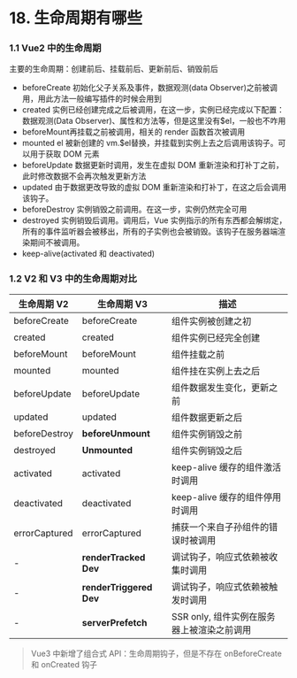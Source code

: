 # 18. 生命周期有哪些

### 1.1 Vue2 中的生命周期

主要的生命周期：创建前后、挂载前后、更新前后、销毁前后

- beforeCreate 初始化父子关系及事件，数据观测(data Observer)之前被调用，用此方法一般编写插件的时候会用到
- created 实例已经创建完成之后被调用，在这一步，实例已经完成以下配置：数据观测(Data Observer)、属性和方法等，但是这里没有$el，一般也不咋用
- beforeMount再挂载之前被调用，相关的 render 函数首次被调用
- mounted el 被新创建的 vm.$el替换，并挂载到实例上去之后调用该钩子。可以用于获取 DOM 元素
- beforeUpdate 数据更新时调用，发生在虚拟 DOM 重新渲染和打补丁之前，此时修改数据不会再次触发更新方法
- updated 由于数据更改导致的虚拟 DOM 重新渲染和打补丁，在这之后会调用该钩子。
- beforeDestroy 实例销毁之前调用。在这一步，实例仍然完全可用
- destroyed 实例销毁后调用。调用后，Vue 实例指示的所有东西都会解绑定，所有的事件监听器会被移出，所有的子实例也会被销毁。该钩子在服务器端渲染期间不被调用。
- keep-alive(activated 和 deactivated)

### 1.2 V2 和 V3 中的生命周期对比

| 生命周期 V2   | 生命周期 V3             | 描述                                       |
| ------------- | ----------------------- | ------------------------------------------ |
| beforeCreate  | beforeCreate            | 组件实例被创建之初                         |
| created       | created                 | 组件实例已经完全创建                       |
| beforeMount   | beforeMount             | 组件挂载之前                               |
| mounted       | mounted                 | 组件挂在实例上去之后                       |
| beforeUpdate  | beforeUpdate            | 组件数据发生变化，更新之前                 |
| updated       | updated                 | 组件数据更新之后                           |
| beforeDestroy | **beforeUnmount**       | 组件实例销毁之前                           |
| destroyed     | **Unmounted**           | 组件实例销毁之后                           |
| activated     | activated               | keep-alive 缓存的组件激活时调用            |
| deactivated   | deactivated             | keep-alive 缓存的组件停用时调用            |
| errorCaptured | errorCaptured           | 捕获一个来自子孙组件的错误时被调用         |
| -             | **renderTracked Dev**   | 调试钩子，响应式依赖被收集时调用           |
| -             | **renderTriggered Dev** | 调试钩子，响应式依赖被触发时调用           |
| -             | **serverPrefetch**      | SSR only, 组件实例在服务器上被渲染之前调用 |

> Vue3 中新增了组合式 API：生命周期钩子，但是不存在 onBeforeCreate 和 onCreated 钩子 





